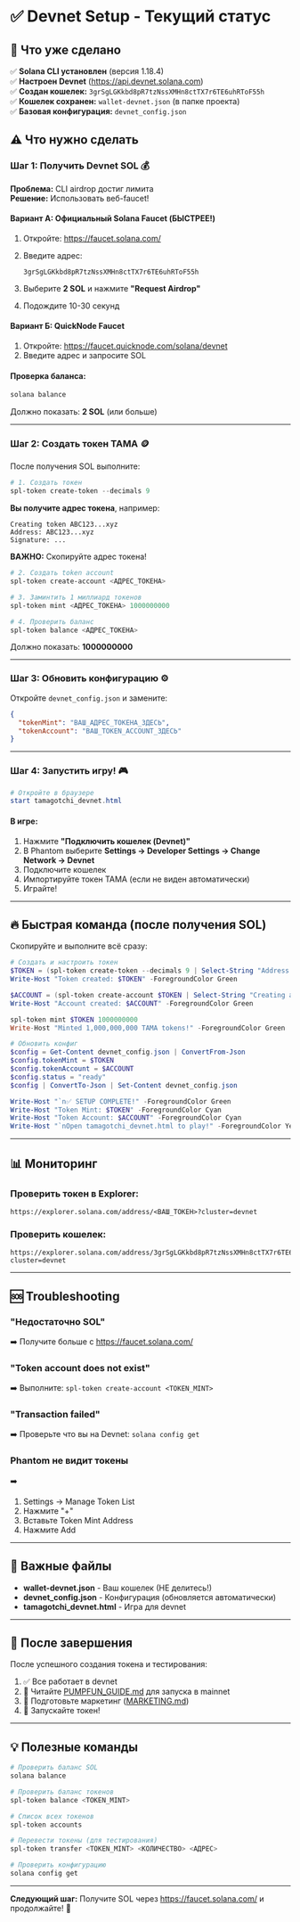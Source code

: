 # ✅ Devnet Setup - Текущий статус

## 🎯 Что уже сделано

✅ **Solana CLI установлен** (версия 1.18.4)  
✅ **Настроен Devnet** (https://api.devnet.solana.com)  
✅ **Создан кошелек:** `3grSgLGKkbd8pR7tzNssXMHn8ctTX7r6TE6uhRToF55h`  
✅ **Кошелек сохранен:** `wallet-devnet.json` (в папке проекта)  
✅ **Базовая конфигурация:** `devnet_config.json`

## ⚠️ Что нужно сделать

### Шаг 1: Получить Devnet SOL 💰

**Проблема:** CLI airdrop достиг лимита  
**Решение:** Использовать веб-faucet!

#### Вариант А: Официальный Solana Faucet (БЫСТРЕЕ!)

1. Откройте: https://faucet.solana.com/

2. Введите адрес:
   ```
   3grSgLGKkbd8pR7tzNssXMHn8ctTX7r6TE6uhRToF55h
   ```

3. Выберите **2 SOL** и нажмите **"Request Airdrop"**

4. Подождите 10-30 секунд

#### Вариант Б: QuickNode Faucet

1. Откройте: https://faucet.quicknode.com/solana/devnet
2. Введите адрес и запросите SOL

#### Проверка баланса:

```powershell
solana balance
```

Должно показать: **2 SOL** (или больше)

---

### Шаг 2: Создать токен TAMA 🪙

После получения SOL выполните:

```powershell
# 1. Создать токен
spl-token create-token --decimals 9
```

**Вы получите адрес токена**, например:
```
Creating token ABC123...xyz
Address: ABC123...xyz
Signature: ...
```

**ВАЖНО:** Скопируйте адрес токена!

```powershell
# 2. Создать token account
spl-token create-account <АДРЕС_ТОКЕНА>
```

```powershell
# 3. Заминтить 1 миллиард токенов
spl-token mint <АДРЕС_ТОКЕНА> 1000000000
```

```powershell
# 4. Проверить баланс
spl-token balance <АДРЕС_ТОКЕНА>
```

Должно показать: **1000000000**

---

### Шаг 3: Обновить конфигурацию ⚙️

Откройте `devnet_config.json` и замените:

```json
{
  "tokenMint": "ВАШ_АДРЕС_ТОКЕНА_ЗДЕСЬ",
  "tokenAccount": "ВАШ_TOKEN_ACCOUNT_ЗДЕСЬ"
}
```

---

### Шаг 4: Запустить игру! 🎮

```powershell
# Откройте в браузере
start tamagotchi_devnet.html
```

#### В игре:

1. Нажмите **"Подключить кошелек (Devnet)"**
2. В Phantom выберите **Settings → Developer Settings → Change Network → Devnet**
3. Подключите кошелек
4. Импортируйте токен TAMA (если не виден автоматически)
5. Играйте!

---

## 🔥 Быстрая команда (после получения SOL)

Скопируйте и выполните всё сразу:

```powershell
# Создать и настроить токен
$TOKEN = (spl-token create-token --decimals 9 | Select-String "Address: " | ForEach-Object { $_ -replace "Address: ", "" }).Trim()
Write-Host "Token created: $TOKEN" -ForegroundColor Green

$ACCOUNT = (spl-token create-account $TOKEN | Select-String "Creating account " | ForEach-Object { $_ -replace "Creating account ", "" }).Trim()
Write-Host "Account created: $ACCOUNT" -ForegroundColor Green

spl-token mint $TOKEN 1000000000
Write-Host "Minted 1,000,000,000 TAMA tokens!" -ForegroundColor Green

# Обновить конфиг
$config = Get-Content devnet_config.json | ConvertFrom-Json
$config.tokenMint = $TOKEN
$config.tokenAccount = $ACCOUNT
$config.status = "ready"
$config | ConvertTo-Json | Set-Content devnet_config.json

Write-Host "`n✅ SETUP COMPLETE!" -ForegroundColor Green
Write-Host "Token Mint: $TOKEN" -ForegroundColor Cyan
Write-Host "Token Account: $ACCOUNT" -ForegroundColor Cyan
Write-Host "`nOpen tamagotchi_devnet.html to play!" -ForegroundColor Yellow
```

---

## 📊 Мониторинг

### Проверить токен в Explorer:

```
https://explorer.solana.com/address/<ВАШ_ТОКЕН>?cluster=devnet
```

### Проверить кошелек:

```
https://explorer.solana.com/address/3grSgLGKkbd8pR7tzNssXMHn8ctTX7r6TE6uhRToF55h?cluster=devnet
```

---

## 🆘 Troubleshooting

### "Недостаточно SOL"
➡️ Получите больше с https://faucet.solana.com/

### "Token account does not exist"
➡️ Выполните: `spl-token create-account <TOKEN_MINT>`

### "Transaction failed"
➡️ Проверьте что вы на Devnet: `solana config get`

### Phantom не видит токены
➡️ 
1. Settings → Manage Token List
2. Нажмите "+"
3. Вставьте Token Mint Address
4. Нажмите Add

---

## 📁 Важные файлы

- **wallet-devnet.json** - Ваш кошелек (НЕ делитесь!)
- **devnet_config.json** - Конфигурация (обновляется автоматически)
- **tamagotchi_devnet.html** - Игра для devnet

---

## 🎉 После завершения

После успешного создания токена и тестирования:

1. ✅ Все работает в devnet
2. 📖 Читайте [PUMPFUN_GUIDE.md](PUMPFUN_GUIDE.md) для запуска в mainnet
3. 📣 Подготовьте маркетинг ([MARKETING.md](MARKETING.md))
4. 🚀 Запускайте токен!

---

## 💡 Полезные команды

```powershell
# Проверить баланс SOL
solana balance

# Проверить баланс токенов
spl-token balance <TOKEN_MINT>

# Список всех токенов
spl-token accounts

# Перевести токены (для тестирования)
spl-token transfer <TOKEN_MINT> <КОЛИЧЕСТВО> <АДРЕС>

# Проверить конфигурацию
solana config get
```

---

**Следующий шаг:** Получите SOL через https://faucet.solana.com/ и продолжайте! 🚀















